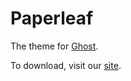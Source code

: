 # Paperleaf

The theme for [Ghost](http://github.com/tryghost/ghost/).

To download, visit our [site](http://www.nvslbs.com).
